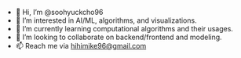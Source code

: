 - 👋 Hi, I’m @soohyuckcho96
- 👀 I’m interested in AI/ML, algorithms, and visualizations.
- 🌱 I’m currently learning computational algorithms and their usages.
- 💞️ I’m looking to collaborate on backend/frontend and modeling.
- 📫 Reach me via hihimike96@gmail.com

<!---
soohyuckcho96/soohyuckcho96 is a ✨ special ✨ repository because its `README.md` (this file) appears on your GitHub profile.
You can click the Preview link to take a look at your changes.
--->
